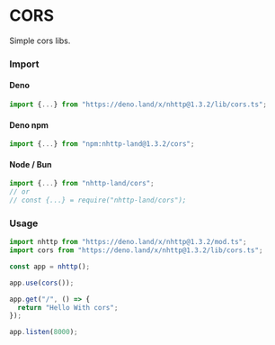 # CORS
Simple cors libs.

### Import
#### Deno
```ts
import {...} from "https://deno.land/x/nhttp@1.3.2/lib/cors.ts";
```
#### Deno npm
```ts
import {...} from "npm:nhttp-land@1.3.2/cors";
```
#### Node / Bun
```ts
import {...} from "nhttp-land/cors";
// or
// const {...} = require("nhttp-land/cors");
```

### Usage
```ts
import nhttp from "https://deno.land/x/nhttp@1.3.2/mod.ts";
import cors from "https://deno.land/x/nhttp@1.3.2/lib/cors.ts";

const app = nhttp();

app.use(cors());

app.get("/", () => {
  return "Hello With cors";
});

app.listen(8000);
```